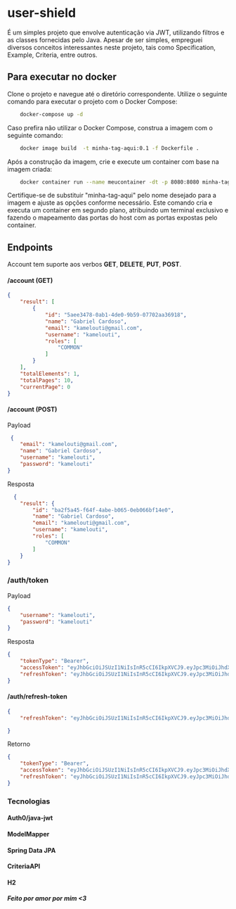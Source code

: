 # user-shield

É um simples projeto que envolve autenticação via JWT, utilizando filtros e as classes fornecidas pelo Java. Apesar de ser simples, empreguei diversos conceitos interessantes neste projeto, tais como Specification, Example, Criteria, entre outros.

## Para executar no docker

Clone o projeto e navegue até o diretório correspondente.
Utilize o seguinte comando para executar o projeto com o Docker Compose:

```bash
    docker-compose up -d
```

Caso prefira não utilizar o Docker Compose, construa a imagem com o seguinte comando:

```bash
    docker image build  -t minha-tag-aqui:0.1 -f Dockerfile .
```

Após a construção da imagem, crie e execute um container com base na imagem criada:

```bash
    docker container run --name meucontainer -dt -p 8080:8080 minha-tag-aqui:0.1 
```

Certifique-se de substituir "minha-tag-aqui" pelo nome desejado para a imagem e ajuste as opções conforme necessário. Este comando cria e executa um container em segundo plano, atribuindo um terminal exclusivo e fazendo o mapeamento das portas do host com as portas expostas pelo container.

## Endpoints

Account tem suporte aos verbos **GET**, **DELETE**, **PUT**, **POST**.

#### /account (GET)

```json
{
    "result": [
        {
            "id": "5aee3478-0ab1-4de0-9b59-07702aa36918",
            "name": "Gabriel Cardoso",
            "email": "kamelouti@gmail.com",
            "username": "kamelouti",
            "roles": [
                "COMMON"
            ]
        }
    ],
    "totalElements": 1,
    "totalPages": 10,
    "currentPage": 0
}
```

#### /account (POST)

Payload


```json
 {
    "email": "kamelouti@gmail.com",
    "name": "Gabriel Cardoso",
    "username": "kamelouti",
    "password": "kamelouti"
}
```

Resposta

```json
  {
    "result": {
        "id": "ba2f5a45-f64f-4abe-b065-0eb066bf14e0",
        "name": "Gabriel Cardoso",
        "email": "kamelouti@gmail.com",
        "username": "kamelouti",
        "roles": [
            "COMMON"
        ]
    }
}
```

### /auth/token

Payload

```json
{
    "username": "kamelouti",
    "password": "kamelouti"
}
```

Resposta

```json
{
    "tokenType": "Bearer",
    "accessToken": "eyJhbGciOiJSUzI1NiIsInR5cCI6IkpXVCJ9.eyJpc3MiOiJhdXRoIiwiZXhwIjoxNzEwMTE0ODE2LCJzdWIiOiJrYW1lbG91dGkiLCJyb2xlcyI6IkNPTU1PTiJ9.FJRFUsRVMhn4RJQ0wN8ntpUHV8z0EIf8T2qJsENJNqlu3c8Onval5l8nsFEz9sgC5MOPHQpzef0CFBVOG0dvIi1MbKrwxH9poTA4jKDVXzPeHgoYk0y7HA1oe3J6ycdBa5NaB4XGTHS4Nj0tyGimrJXdT9AX28NlmhFnFHRObgq6EwejY3gaIB8vmDK6TvDceEPa1XyAy_D8QSK5BLQq0Ljio0p_PTruhw_WDhcXlkx_Gz9YqBcLbiJt6cWtMbzvRGZw2Dz63VO6_bEDll5YC3IEGF2La-P3h8i2MMMwy3ENTmYjPqAodSt-78PGyISl8vf9d5EM9-SanVLpX_J-mA",
    "refreshToken": "eyJhbGciOiJSUzI1NiIsInR5cCI6IkpXVCJ9.eyJpc3MiOiJhdXRoIiwiZXhwIjoxNzEwMTI1NjE2LCJzdWIiOiJrYW1lbG91dGkiLCJyb2xlcyI6IkNPTU1PTiIsInJlZnJlc2hUb2tlbiI6dHJ1ZX0.fk17CU8cUniP_qwJBqWKbUEB3KKApIxYDmGK4PXtoprAuL-bZPQpyleUiTQDvN11WirRjLnoxS3zY0tsyV3jILbdNi_F6xO-rMWTDvxKim9uFFyhq-AFTlPGf68mTml8_QRaDaeQKRHjm4jFibfmxW1EOpbn23bmusXNHCtEaAk8zHbm0F-F9F1lHvosXKVzCa0Uc5mToUzExE_G0l-jRzLlyKBBikGHz4glhtwKhzwKagMJ3sZaqPKpLxNy3VqBBHDvh708wohZgxz5X9j-1qSh1T_XYgP1Vr-z9fAzHi7UJOpHTE1bfLwoTMwwL_SqNJkGRKMaj4n-UYJXwGIt3g"
}

```

#### /auth/refresh-token 

```json
{
    "refreshToken": "eyJhbGciOiJSUzI1NiIsInR5cCI6IkpXVCJ9.eyJpc3MiOiJhdXRoIiwiZXhwIjoxNzEwMTE0ODE2LCJzdWIiOiJrYW1lbG91dGkiLCJyb2xlcyI6IkNPTU1PTiJ9.FJRFUsRVMhn4RJQ0wN8ntpUHV8z0EIf8T2qJsENJNqlu3c8Onval5l8nsFEz9sgC5MOPHQpzef0CFBVOG0dvIi1MbKrwxH9poTA4jKDVXzPeHgoYk0y7HA1oe3J6ycdBa5NaB4XGTHS4Nj0tyGimrJXdT9AX28NlmhFnFHRObgq6EwejY3gaIB8vmDK6TvDceEPa1XyAy_D8QSK5BLQq0Ljio0p_PTruhw_WDhcXlkx_Gz9YqBcLbiJt6cWtMbzvRGZw2Dz63VO6_bEDll5YC3IEGF2La-P3h8i2MMMwy3ENTmYjPqAodSt-78PGyISl8vf9d5EM9-SanVLpX_J-mA"

}
```

Retorno

```json
{
    "tokenType": "Bearer",
    "accessToken": "eyJhbGciOiJSUzI1NiIsInR5cCI6IkpXVCJ9.eyJpc3MiOiJhdXRoIiwiZXhwIjoxNzEwMTE1MDk3LCJzdWIiOiJrYW1lbG91dGkiLCJyb2xlcyI6IkNPTU1PTiJ9.PClUc7cxojCXzGYFwfMyah486ecGTsTaERQY35cg29JrsQr_RvBmVmkKGHTbH5KMrbR0-S39B9fWU3drDIUVDW8B62TbmlLqFql67fIvqAWUhTzZzymrxTMmUNRm-VmDOYmrhctMLy_FO0j18gvu5_G0GdB5ysYIO8dEPfa2Rrz57yul-BTBlSKLQbf9dYdHbQcso1TlexNnXEVbgY47WcCuWRyF-NkCzQxX4PSCrzIvzsz-TXfOneDOEADk1ikN1G0zk3ARFMB-hjxV_HHZx1SKLA7q02r16DjZvZOQVR8AF-P_XE2pDMh7-0Zase7uK9RZK8ybHIk0CvSwlc2idg",
    "refreshToken": "eyJhbGciOiJSUzI1NiIsInR5cCI6IkpXVCJ9.eyJpc3MiOiJhdXRoIiwiZXhwIjoxNzEwMTIyMjk3LCJzdWIiOiJrYW1lbG91dGkiLCJyb2xlcyI6IkNPTU1PTiIsInJlZnJlc2hUb2tlbiI6dHJ1ZX0.SvnXw9HnnVD2VzR1ItUpGRPkrhSKRJGliZKj_aXeuWN-2vxD9yZBWAz8_jHpVeqknlT5XPQlb11yVVgv1AF78eJchvpw_gcQi6E5xPAlZTNZ1lygLt7qbJxwtNG7wtxFYxU2ibhSOk2KBJCgMazUi8ogPlLEvXAY8qqnpkZIzq_cA6siAAE9nRIQmmaW1Bfp3n2xFNp2RdJQb9K4Mq9PkqAl8KUvyDiohzwku6AEgTt5lSEfmjTRe9xkPeJ0EY1eTHJYdYaRA423DtxPXAcyyv1tYJvwrVbSEA3CPJhUy2p23AiQ6pzKJCS5_JOnwNG0G1xT_9bNL05Fj-4h4qQ8oA"
}
```

### Tecnologias

#### Auth0/java-jwt

#### ModelMapper

#### Spring Data JPA

#### CriteriaAPI

#### H2

##### Feito por amor por mim <3
